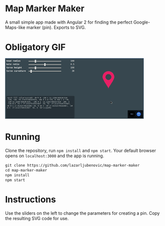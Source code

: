 # Map Marker Maker

A small simple app made with Angular 2 for finding the perfect Google-Maps-like marker (pin). Exports to SVG.

# Obligatory GIF

![Demo](/demo.gif?raw=true "Demo")

# Running

Clone the repository, run `npm install` and `npm start`. Your default browser opens on `localhost:3000` and the app is running.

```console
git clone https://github.com/lazarljubenovic/map-marker-maker
cd map-marker-maker
npm install
npm start
```

# Instructions

Use the sliders on the left to change the parameters for creating a pin. Copy the resulting SVG code for use.
